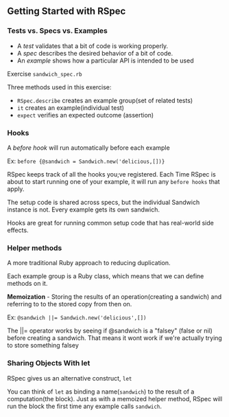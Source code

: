 ## Getting Started with RSpec

### Tests vs. Specs vs. Examples

- A _test_ validates that a bit of code is working properly.
- A _spec_ describes the desired behavior of a bit of code.
- An _example_ shows how a particular API is intended to be used

Exercise `sandwich_spec.rb`

Three methods used in this exercise:

- `RSpec.describe` creates an example group(set of related tests)
- `it` creates an example(individual test)
- `expect` verifies an expected outcome (assertion)

### Hooks

A _before hook_ will run automatically before each example

Ex: `before {@sandwich = Sandwich.new('delicious,[])}`

RSpec keeps track of all the hooks you;ve registered. Each Time RSpec is about to start running one of your example, it will run any `before hooks` that apply.

The setup code is shared across specs, but the individual Sandwich instance is not. Every example gets its own sandwich.

Hooks are great for running common setup code that has real-world side effects.

### Helper methods

A more traditional Ruby approach to reducing duplication.

Each example group is a Ruby class, which means that we can define methods on it.

**Memoization** - Storing the results of an operation(creating a sandwich) and referring to to the stored copy from then on.

Ex: `@sandwich ||= Sandwich.new('delicious',[])`

The ||= operator works by seeing if @sandwich is a "falsey" (false or nil) before creating a sandwich. That means it wont work if we're actually trying to store something falsey

### Sharing Objects With let

RSpec gives us an alternative construct, `let`

You can think of `let` as binding a name(`sandwich`) to the result of a computation(the block). Just as with a memoized helper method, RSpec will run the block the first time any example calls `sandwich`.
